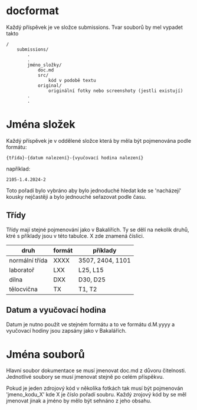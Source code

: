 # docformat

Každý příspěvek je ve složce submissions. Tvar souborů by mel vypadet takto

```
/
    submissions/
        .
        .
        jméno_složky/
            doc.md
            src/
                kód v podobě textu
            original/
                originální fotky nebo screenshoty (jestli existují)
        .
        .
```

# Jména složek

Každý příspěvek je v oddělené složce která by měla být pojmenována podle formátu:

```
{třída}-{datum nalezení}-{vyučovací hodina nalezení}
```

například:

```
2105-1.4.2024-2
```

Toto pořadí bylo vybráno aby bylo jednoduché hledat kde se 'nacházejí' kousky nejčastěji a bylo jednouché seřazovat podle času.

## Třídy

Třídy mají stejné pojmenování jako v Bakalířích. Ty se dělí na nekolik druhů, ktré s příklady jsou v této tabulce. X zde znamená číslici.

| druh           | formát | příklady         |
| -------------- | ------ | ---------------- |
| normální třída | XXXX   | 3507, 2404, 1101 |
| laboratoř      | LXX    | L25, L15         |
| dílna          | DXX    | D30, D25         |
| tělocvična     | TX     | T1, T2           |

## Datum a vyučovací hodina

Datum je nutno použít ve stejném formátu a to ve formátu d.M.yyyy a vyučovací hodiny jsou zapsány jako v Bakalářích.

# Jména souborů

Hlavní soubor dokumentace se musí jmenovat doc.md z důvoru čitelnosti. Jednotlivé soubory se musí jmenovat stejně po celém příspěkvu.

Pokud je jeden zdrojový kód v několika fotkách tak musí být pojmenován 'jmeno_kodu_X' kde X je číslo pořadí soubru. Každý zrojový kód by se měl jmenovat jinak a jméno by mělo být sehnáno z jeho obsahu.
